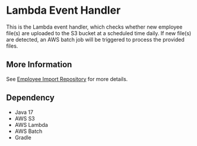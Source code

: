# Lambda Event Handler

This is the Lambda event handler, which checks whether new employee file(s) are uploaded to the S3 bucket at a scheduled time daily. 
If new file(s) are detected, an AWS batch job will be triggered to process the provided files.

## More Information

See [Employee Import Repository](https://github.com/Annielz1223/HRImport) for more details.

## Dependency
- Java 17
- AWS S3
- AWS Lambda
- AWS Batch
- Gradle

